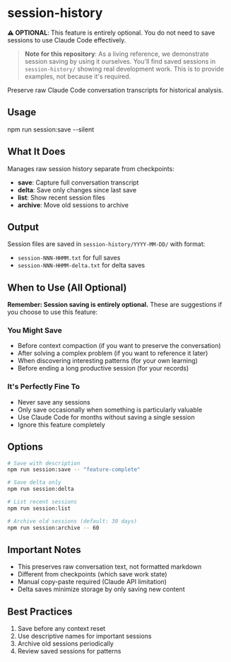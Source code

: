 # session-history

**⚠️ OPTIONAL**: This feature is entirely optional. You do not need to save sessions to use Claude Code effectively.

> **Note for this repository**: As a living reference, we demonstrate session saving by using it ourselves. You'll find saved sessions in `session-history/` showing real development work. This is to provide examples, not because it's required.

Preserve raw Claude Code conversation transcripts for historical analysis.

## Usage

<bash>
npm run session:save --silent
</bash>

## What It Does

Manages raw session history separate from checkpoints:
- **save**: Capture full conversation transcript
- **delta**: Save only changes since last save
- **list**: Show recent session files
- **archive**: Move old sessions to archive

## Output

Session files are saved in `session-history/YYYY-MM-DD/` with format:
- `session-NNN-HHMM.txt` for full saves
- `session-NNN-HHMM-delta.txt` for delta saves

## When to Use (All Optional)

**Remember: Session saving is entirely optional.** These are suggestions if you choose to use this feature:

### You Might Save
- Before context compaction (if you want to preserve the conversation)
- After solving a complex problem (if you want to reference it later)
- When discovering interesting patterns (for your own learning)
- Before ending a long productive session (for your records)

### It's Perfectly Fine To
- Never save any sessions
- Only save occasionally when something is particularly valuable
- Use Claude Code for months without saving a single session
- Ignore this feature completely

## Options

```bash
# Save with description
npm run session:save -- "feature-complete"

# Save delta only
npm run session:delta

# List recent sessions
npm run session:list

# Archive old sessions (default: 30 days)
npm run session:archive -- 60
```

## Important Notes

- This preserves raw conversation text, not formatted markdown
- Different from checkpoints (which save work state)
- Manual copy-paste required (Claude API limitation)
- Delta saves minimize storage by only saving new content

## Best Practices

1. Save before any context reset
2. Use descriptive names for important sessions
3. Archive old sessions periodically
4. Review saved sessions for patterns